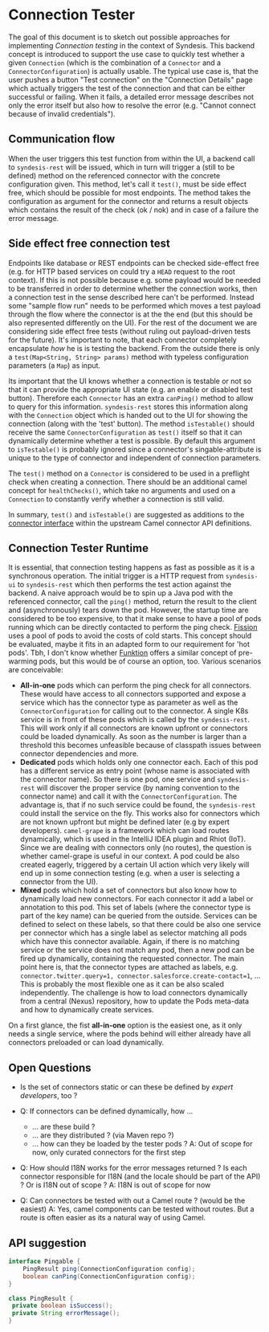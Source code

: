 # Connection Tester

The goal of this document is to sketch out possible approaches for implementing _Connection testing_ in the context of Syndesis. This backend concept is introduced to support the use case to quickly test whether a given `Connection`  (which is the combination of a `Connector` and a `ConnectorConfiguration`) is actually usable. The typical use case is, that the user pushes a button "Test connection" on the "Connection Details" page which actually triggers the test of the connection and that can be either successful or failing. When it fails, a detailed error message describes not only the error itself but also how to resolve the error (e.g. "Cannot connect because of invalid credentials").

## Communication flow

When the user triggers this test function from within the UI, a backend call to `syndesis-rest` will be issued, which in turn will trigger a (still to be defined) method on the referenced connector with the concrete configuration given. This method, let's call it `test()`, must be side effect free, which should be possible for most endpoints. The method takes the configuration as argument for the connector and returns a result objects which contains the result of the check (ok / nok) and in case of a failure the error message.

## Side effect free connection test

Endpoints like database or REST endpoints can be checked side-effect free (e.g. for HTTP based services on could try a `HEAD` request to the root context). If this is not possible because e.g. some payload would be needed to be transferred in order to determine whether the connection works, then a connection test in the sense described here can't be performed. Instead some "sample flow run" needs to be performed which moves a test payload through the flow where the connector is at the the end (but this should be also represented differently on the UI). For the rest of the document we are considering side effect free tests (without ruling out payload-driven tests for the future). It's important to note, that each connector completely encapsulate _how_ he is is testing the backend. From the outside there is only a `test(Map<String, String> params)` method with typeless configuration parameters (a `Map`) as input.

Its important that the UI knows whether a connection is testable or not so that it can provide the appropriate UI state (e.g. an enable or disabled test button). Therefore each `Connector` has an extra `canPing()` method to allow to query for this information. `syndesis-rest` stores this information along with the `Connection` object which is handed out to the UI for showing the connection (along with the 'test' button). The method `isTestable()` should receive the same `ConnectorConfiguration` as `test()` itself so that it can dynamically determine whether a test is possible. By default this argument to `isTestable()` is probably ignored since a connector's singable-attribute is unique to the type of connector and independent of connection parameters.

The `test()` method on a `Connector` is considered to be used in a preflight check when creating a connection. There should be an additional camel concept for `healthChecks()`, which take no arguments and used on a `Connection` to constantly verify whether a connection is still valid.

In summary, `test()` and `isTestable()` are suggested as additions to the [connector interface](https://github.com/apache/camel/blob/master/connectors/camel-connector/src/main/java/org/apache/camel/component/connector/DefaultConnectorComponent.java) within the upstream Camel connector API definitions.

## Connection Tester Runtime

It is essential, that connection testing happens as fast as possible as it is a synchronous operation. The initial trigger is a HTTP request from `syndesis-ui` to `syndesis-rest` which then performs the test action against the backend. A naive approach would be to spin up a Java pod with the referenced connector, call the `ping()` method, return the result to the client and (asynchronously) tears down the pod. However, the startup time are considered to be too expensive, to that it make sense to have a pool of pods running which can be directly contacted to perform the ping check. [Fission](http://fission.io/) uses a pool of pods to avoid the costs of cold starts. This concept should be evaluated, maybe it fits in an adapted form to our requirement for 'hot pods'. Tbh, I don't know whether [Funktion](http://funktion.fabric8.io) offers a similar concept of pre-warming pods, but this would be of course an option, too.
Various scenarios are conceivable:

* **All-in-one** pods which can perform the ping check for all connectors. These would have access to all connectors supported and expose a service which has the connector type as parameter as well as the `ConnectorConfiguration` for calling out to the connector. A single K8s service is in front of these pods which is called by the `syndesis-rest`. This will work only if all connectors are known upfront or connectors could be loaded dynamically. As soon as the number is larger than a threshold this becomes unfeasible because of classpath issues between connector dependencies and more.
* **Dedicated** pods which holds only one connector each. Each of this pod has a different service as entry point (whose name is associated with the connector name). So there is one pod, one service and `syndesis-rest` will discover the proper service (by naming convention to the connector name) and call it with the `ConnectorConfiguration`. The advantage is, that if no such service could be found, the `syndesis-rest` could install the service on the fly. This works also for connectors which are not known upfront but might be defined later (e.g by expert developers). `camel-grape` is a framework which can load routes dynamically, which is used in the IntelliJ IDEA plugin and Rhiot (IoT). Since we are dealing with connectors only (no routes), the question is whether camel-grape is useful in our context. A pod could be also created eagerly, triggered by a certain UI action which very likely will end up in some connection testing (e.g. when a user is selecting a connector from the UI).
* **Mixed** pods which hold a set of connectors but also know how to dynamically load new connectors. For each connector it add a label or annotation to this pod. This set of labels (where the connector type is part of the key name) can be queried from the outside. Services can be defined to select on these labels, so that there could be also one service per connector which has a single label as selector matching all pods which have this connector available. Again, if there is no matching service or the service does not match any pod, then a new pod can be fired up dynamically, containing the requested connector. The main point here is, that the connector types are attached as labels, e.g. `connector.twitter.query=1, connector.salesforce.create-contact=1`, ... This is probably the most flexible one as it can be also scaled independently. The challenge is how to load connectors dynamically from a central (Nexus) repository, how to update the Pods meta-data and how to dynamically create services.

On a first glance, the fist **all-in-one** option is the easiest one, as it only needs a single service, where the pods behind will either already have all connectors preloaded or can load dynamically.

## Open Questions

* Is the set of connectors static or can these be defined by _expert developers_, too ?
* Q: If connectors can be defined dynamically, how ...
    * ... are these build ?
    * ... are they distributed ? (via Maven repo ?)
    * ... how can they be loaded by the tester pods ?
  A: Out of scope for now, only curated connectors for the first step
* Q: How should I18N works for the error messages returned ? Is each connector responsible for I18N (and the locale should be part of the API) ? Or is I18N out of scope ?
  A: I18N is out of scope for now

* Q: Can connectors be tested with out a Camel route ? (would be the easiest)
  A: Yes, camel components can be tested without routes. But a route is often easier as its a natural way of using Camel.

## API suggestion

```java
interface Pingable {
    PingResult ping(ConnectionConfiguration config);
    boolean canPing(ConnectionConfiguration config);
}

class PingResult {
 private boolean isSuccess();
 private String errorMessage();
}
```
